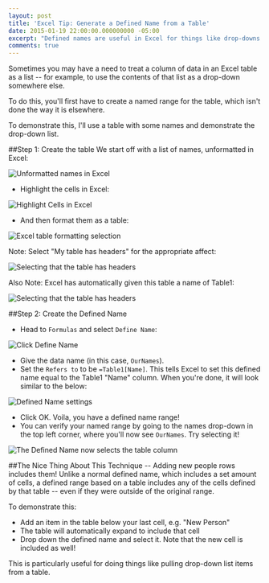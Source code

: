 ```yaml
---
layout: post
title: 'Excel Tip: Generate a Defined Name from a Table'
date: 2015-01-19 22:00:00.000000000 -05:00
excerpt: "Defined names are useful in Excel for things like drop-downs. But adding tables makes them even better."
comments: true
---
```

Sometimes you may have a need to treat a column of data in an Excel table as a list -- for example, to use the contents of that list as a drop-down somewhere else.

To do this, you'll first have to create a named range for the table, which isn't done the way it is elsewhere.

To demonstrate this, I'll use a table with some names and demonstrate the drop-down list.

##Step 1: Create the table
We start off with a list of names, unformatted in Excel:

![Unformatted names in Excel]({{site.post-images}}/01_UnformattedExcelWorksheet.png)

* Highlight the cells in Excel:

![Highlight Cells in Excel]({{site.post-images}}/02_ExcelHighlightCells.png)

* And then format them as a table: 

![Excel table formatting selection]({{site.post-images}}/02_ExcelFormatTable.png)

Note: Select "My table has headers" for the appropriate affect:

![Selecting that the table has headers]({{site.post-images}}/03_TableHasHeaders.png)

Also Note: Excel has automatically given this table a name of Table1:

![Selecting that the table has headers]({{site.post-images}}/03_AutomaticTableName.png)

##Step 2: Create the Defined Name

* Head to `Formulas` and select `Define Name`:

![Click Define Name]({{site.post-images}}/04_DefineName.png)

* Give the data name (in this case, `OurNames`).
* Set the `Refers to` to be `=Table1[Name]`. This tells Excel to set this defined name equal to the Table1 "Name" column. When you're done, it will look similar to the below:

![Defined Name settings]({{site.post-images}}/05_DefiningTableName.png)

* Click OK. Voila, you have a defined name range!
* You can verify your named range by going to the names drop-down in the top left corner, where you'll now see `OurNames`. Try selecting it!

![The Defined Name now selects the table column]({{site.post-images}}/06_DefinedNameShown.png)

##The Nice Thing About This Technique -- Adding new people rows includes them!
Unlike a normal defined name, which includes a set amount of cells, a defined range based on a table includes any of the cells defined by that table -- even if they were outside of the original range.

To demonstrate this: 

* Add an item in the table below your last cell, e.g. "New Person"
* The table will automatically expand to include that cell
* Drop down the defined name and select it. Note that the new cell is included as well!

This is particularly useful for doing things like pulling drop-down list items from a table.